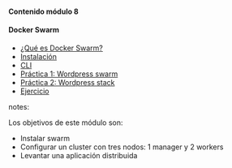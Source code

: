 #### Contenido módulo 8

#### Docker Swarm

* [¿Qué es Docker Swarm?](#/concepts)
* [Instalación](#/installation)
* [CLI](#/cli)
* [Práctica 1: Wordpress swarm](#/wordpress-swarm)
* [Práctica 2: Wordpress stack](#/wordpress-stack)
* [Ejercicio](/#exercise)

notes:

Los objetivos de este módulo son:

* Instalar swarm
* Configurar un cluster con tres nodos: 1 manager y 2 workers
* Levantar una aplicación distribuida